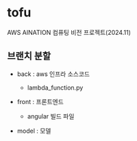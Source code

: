 # tofu
AWS AINATION 컴퓨팅 비전 프로젝트(2024.11)

## 브랜치 분할
- back : aws 인프라 소스코드
  - lambda_function.py
    
- front : 프론트엔드
  - angular 빌드 파일 

- model : 모델 

